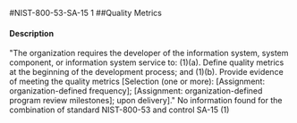 #NIST-800-53-SA-15 1
##Quality Metrics
#### Description
"The organization requires the developer of the information system, system component, or information system service to:
   (1)(a).  Define quality metrics at the beginning of the development process; and
   (1)(b).  Provide evidence of meeting the quality metrics [Selection (one or more): [Assignment: organization-defined frequency]; [Assignment: organization-defined program review milestones]; upon delivery]."
No information found for the combination of standard NIST-800-53 and control SA-15 (1)
